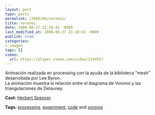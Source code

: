 ```yaml
---
layout: post
type: posts
permalink: /2008/06/voronoi/
title: Voronoi
date: 2008-06-27 21:10:41 -0000
last_modified_at: 2008-06-27 21:10:41 -0000
publish: true
categories:
- imagen
tags: []
vimeo:
  url: https://player.vimeo.com/video/1244557
---
```


Animación realizada en processing con la ayuda de la biblioteca "mesh" desarrollada por Lee Byron.  
La animación muestra la relación entre el diagrama de Voronoi y las triangulaciones de Delauney.

**Cast:** [Herbert Spencer](http://hspencer)

**Tags:** [processing](http://vimeo.com/tag%3Aprocessing), [experiment](http://vimeo.com/tag%3Aexperiment), [code](http://vimeo.com/tag%3Acode) and [voronoi](http://vimeo.com/tag%3Avoronoi)
